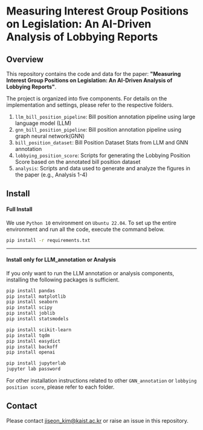 # Measuring Interest Group Positions on Legislation: An AI-Driven Analysis of Lobbying Reports



## Overview
This repository contains the code and data for the paper:
**"Measuring Interest Group Positions on Legislation: An AI-Driven Analysis of Lobbying Reports"**.

The project is organized into five components. For details on the implementation and settings, please refer to the respective folders.

1. `llm_bill_position_pipeline`: Bill position annotation pipeline using large language model (LLM)
2. `gnn_bill_position_pipeline`: Bill position annotation pipeline using graph neural network(GNN)
3. `bill_position_dataset`: Bill Position Dataset Stats from LLM and GNN annotation
4. `lobbying_position_score`: Scripts for generating the Lobbying Position Score based on the annotated bill position dataset
5. `analysis`: Scripts and data used to generate and analyze the figures in the paper (e.g., Analysis 1-4)

## Install

#### Full Install
We use `Python 10` environment on `Ubuntu 22.04`. To set up the entire environment and run all the code, execute the command below.

```bash
pip install -r requirements.txt
```
---

#### Install only for **LLM_annotation** or **Analysis**
If you only want to run the LLM annotation or analysis components, installing the following packages is sufficient.
```bash
pip install pandas
pip install matplotlib
pip install seaborn
pip install scipy
pip install joblib
pip install statsmodels

pip install scikit-learn
pip install tqdm 
pip install easydict 
pip install backoff 
pip install openai

pip install jupyterlab
jupyter lab password 
```


For other installation instructions related to other `GNN_annotation` or `lobbying position score`, please refer to each folder.



## Contact
Please contact jiseon_kim@kaist.ac.kr or raise an issue in this repository.
